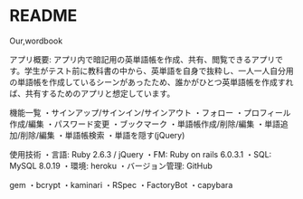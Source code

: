 # README

Our,wordbook

アプリ概要: アプリ内で暗記用の英単語帳を作成、共有、閲覧できるアプリです。学生がテスト前に教科書の中から、英単語を自身で抜粋し、一人一人自分用の単語帳を作成しているシーンがあったため、誰かがひとつ英単語帳を作成すれば、共有するためのアプリと想定しています。

機能一覧
・サインアップ/サインイン/サインアウト
・フォロー
・プロフィール作成/編集
・パスワード変更
・ブックマーク
・単語帳作成/削除/編集
・単語追加/削除/編集
・単語帳検索
・単語を隠す(jQuery)

使用技術
・言語: Ruby 2.6.3 / jQuery
・FM: Ruby on rails 6.0.3.1
・SQL: MySQL 8.0.19
・環境: heroku
・バージョン管理: GitHub

gem
・bcrypt
・kaminari
・RSpec
・FactoryBot
・capybara
